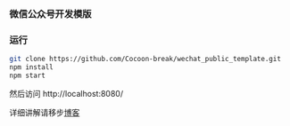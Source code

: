 ### 微信公众号开发模版

### 运行

```sh
git clone https://github.com/Cocoon-break/wechat_public_template.git
npm install 
npm start
```

然后访问 http://localhost:8080/

详细讲解请移步[博客](https://cocoon-break.github.io/2017/06/19/%E5%85%AC%E4%BC%97%E5%8F%B7web%E5%BC%80%E5%8F%91%E8%BF%87%E7%A8%8B%E8%AE%B0%E5%BD%95/)